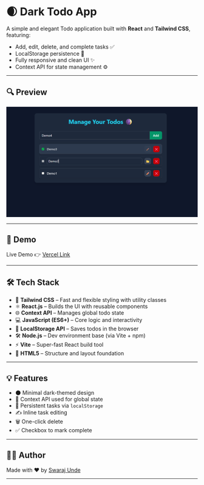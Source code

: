 # 🌒 Dark Todo App

A simple and elegant Todo application built with **React** and **Tailwind CSS**, featuring:

- Add, edit, delete, and complete tasks ✅
- LocalStorage persistence 💾
- Fully responsive and clean UI ✨
- Context API for state management ⚙️

---

## 🔍 Preview

![App Screenshot](./public/screenshot.png)

---

## 🚀 Demo

Live Demo 👉 [Vercel Link](https://re-to-do.vercel.app/)

---

## 🛠️ Tech Stack

- 🎨 **Tailwind CSS** – Fast and flexible styling with utility classes
- ⚛️ **React.js** – Builds the UI with reusable components
- 🌐 **Context API** – Manages global todo state
- 💻 **JavaScript (ES6+)** – Core logic and interactivity
- 💾 **LocalStorage API** – Saves todos in the browser
- 🛠️ **Node.js** – Dev environment base (via Vite + npm)
- ⚡ **Vite** – Super-fast React build tool
- 🧱 **HTML5** – Structure and layout foundation

---

## 💡 Features

- 🌑 Minimal dark-themed design
- 🧠 Context API used for global state
- 💾 Persistent tasks via `localStorage`
- ✍️ Inline task editing
- 🗑️ One-click delete
- ✅ Checkbox to mark complete

---

## 🙋‍♂️ Author

Made with ❤️ by [Swaraj Unde](https://github.com/swaraj-unde)

---
